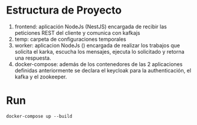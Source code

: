 # Estructura de Proyecto

1. frontend: aplicación NodeJs (NestJS) encargada de recibir las peticiones REST del cliente y comunica con kafkajs
2. temp: carpeta de configuraciones temporales
3. worker: aplicacion NodeJs () encargada de realizar los trabajos que solicita el karka, escucha los mensajes, ejecuta lo solicitado y retorna una respuesta.
4. docker-compose: además de los contenedores de las 2 aplicaciones definidas anteriormente se declara el keycloak para la authenticación, el kafka y el zookeeper.

# Run

`docker-compose up --build`
